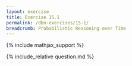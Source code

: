 ```yaml
---
layout: exercise
title: Exercise 15.1
permalink: /dbn-exercises/15-1/
breadcrumb: Probabilistic Reasoning over Time
---
```


{% include mathjax_support %}

<div><i class="arrow-up" data-chapter="dbn-exercises" data-exercise="ex_1" data-rating="0"></i></div>
{% include_relative question.md %}
